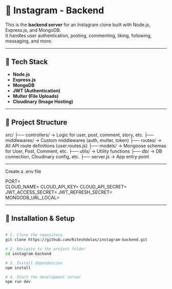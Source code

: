 # 📸 Instagram - Backend

This is the **backend server** for an Instagram clone built with Node.js, Express.js, and MongoDB.  
It handles user authentication, posting, commenting, liking, following, messaging, and more.

---

## 🚀 Tech Stack

- **Node.js**
- **Express.js**
- **MongoDB**
- **JWT (Authentication)**
- **Multer (File Uploads)**
- **Cloudinary (Image Hosting)**

---

## 📁 Project Structure

src/
├── controllers/       → Logic for user, post, comment, story, etc.
├── middlewares/       → Custom middlewares (auth, multer, token)
├── routes/            → All API route definitions (user.routes.js)
├── models/            → Mongoose schemas for User, Post, Comment, etc.
├── utils/             → Utility functions 
├── db/            → DB connection, Cloudinary config, etc.
├── server.js           → App entry point

---
Create a .env file

PORT=                           
CLOUD_NAME=
CLOUD_API_KEY=
CLOUD_API_SECRET=
JWT_ACCESS_SECRET=
JWT_REFRESH_SECRET=
MONGODB_URL_LOCAL=

---

## 🔧 Installation & Setup

```bash
 
# 1. Clone the repository
git clone https://github.com/Riteshdolas/instagram-backend.git

# 2. Navigate to the project folder
cd instagram-backend

# 3. Install dependencies
npm install

# 4. Start the development server
npm run dev
